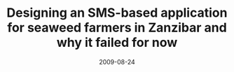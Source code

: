 ---
abstract: ''
authors:
- Martin Konzett
- Martin Tomitsch
- Thomas Grechenig
date: '2009-08-24'
featured: false
links:
- name: Publik
  url: https://publik.tuwien.ac.at/showentry.php?ID=183634&lang=1
publication_types:
- '0'
publishDate: '2009-08-24'
title: Designing an SMS-based application for seaweed farmers in Zanzibar and why
  it failed for now
url_pdf: ''
---
